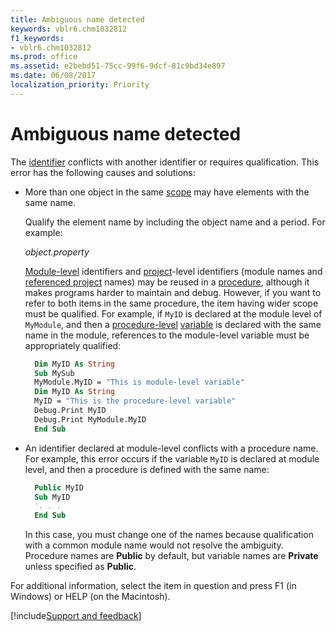 ```yaml
---
title: Ambiguous name detected
keywords: vblr6.chm1032812
f1_keywords:
- vblr6.chm1032812
ms.prod: office
ms.assetid: e2bebd51-75cc-99f6-9dcf-81c9bd34e897
ms.date: 06/08/2017
localization_priority: Priority
---
```



# Ambiguous name detected

The [identifier](../../Glossary/vbe-glossary.md#identifier) conflicts with another identifier or requires qualification. This error has the following causes and solutions:

- More than one object in the same [scope](../../Glossary/vbe-glossary.md#scope) may have elements with the same name.
    
  Qualify the element name by including the object name and a period. For example:
    
  _object.property_
    
  [Module-level](../../Glossary/vbe-glossary.md#module-level) identifiers and [project](../../Glossary/vbe-glossary.md#project)-level identifiers (module names and [referenced project](../../Glossary/vbe-glossary.md#referenced-project) names) may be reused in a [procedure](../../Glossary/vbe-glossary.md#procedure), although it makes programs harder to maintain and debug. However, if you want to refer to both items in the same procedure, the item having wider scope must be qualified. For example, if `MyID` is declared at the module level of `MyModule`, and then a [procedure-level](../../Glossary/vbe-glossary.md#procedure-level) [variable](../../Glossary/vbe-glossary.md#variable) is declared with the same name in the module, references to the module-level variable must be appropriately qualified:
    
  ```vb
    Dim MyID As String 
    Sub MySub 
    MyModule.MyID = "This is module-level variable" 
    Dim MyID As String 
    MyID = "This is the procedure-level variable" 
    Debug.Print MyID 
    Debug.Print MyModule.MyID 
    End Sub
  ```


- An identifier declared at module-level conflicts with a procedure name. For example, this error occurs if the variable  `MyID` is declared at module level, and then a procedure is defined with the same name:
    
  ```vb
    Public MyID 
    Sub MyID 
    '. . . 
    End Sub 
  ```

  In this case, you must change one of the names because qualification with a common module name would not resolve the ambiguity. Procedure names are **Public** by default, but variable names are **Private** unless specified as **Public**.
    

For additional information, select the item in question and press F1 (in Windows) or HELP (on the Macintosh).

[!include[Support and feedback](~/includes/feedback-boilerplate.md)]
